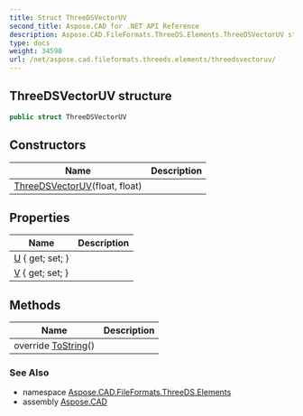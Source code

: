 ```yaml
---
title: Struct ThreeDSVectorUV
second_title: Aspose.CAD for .NET API Reference
description: Aspose.CAD.FileFormats.ThreeDS.Elements.ThreeDSVectorUV struct. 
type: docs
weight: 34590
url: /net/aspose.cad.fileformats.threeds.elements/threedsvectoruv/
---
```

## ThreeDSVectorUV structure

```csharp
public struct ThreeDSVectorUV
```

## Constructors

| Name | Description |
| --- | --- |
| [ThreeDSVectorUV](threedsvectoruv/)(float, float) |  |

## Properties

| Name | Description |
| --- | --- |
| [U](../../aspose.cad.fileformats.threeds.elements/threedsvectoruv/u/) { get; set; } |  |
| [V](../../aspose.cad.fileformats.threeds.elements/threedsvectoruv/v/) { get; set; } |  |

## Methods

| Name | Description |
| --- | --- |
| override [ToString](../../aspose.cad.fileformats.threeds.elements/threedsvectoruv/tostring/)() |  |

### See Also

* namespace [Aspose.CAD.FileFormats.ThreeDS.Elements](../../aspose.cad.fileformats.threeds.elements/)
* assembly [Aspose.CAD](../../)


